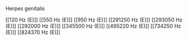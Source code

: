 Herpes genitalis

[[120 Hz (E)]]
[[550 Hz (E)]]
[[950 Hz (E)]]
[[291250 Hz (E)]]
[[293050 Hz (E)]]
[[292000 Hz (E)]]
[[345500 Hz (E)]]
[[495220 Hz (E)]]
[[734250 Hz (E)]]
[[824370 Hz (E)]]